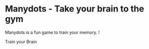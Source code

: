 # Manydots - Take your brain to the gym

Manydots is a fun game to train your memory. !

Train your Brain

